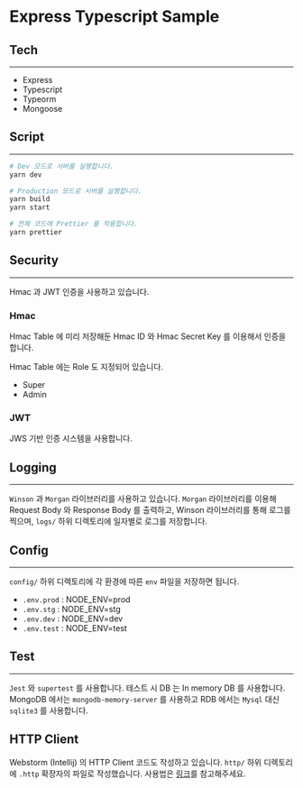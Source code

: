 # Express Typescript Sample

## Tech

---

- Express
- Typescript
- Typeorm
- Mongoose

## Script

---

```bash
# Dev 모드로 서버를 실행합니다.
yarn dev

# Production 모드로 서버를 실행합니다.
yarn build
yarn start

# 전체 코드에 Prettier 를 적용합니다.
yarn prettier
```

## Security

---

Hmac 과 JWT 인증을 사용하고 있습니다.

### Hmac

Hmac Table 에 미리 저장해둔 Hmac ID 와 Hmac Secret Key 를 이용해서 인증을 합니다.

Hmac Table 에는 Role 도 지정되어 있습니다.

- Super
- Admin

### JWT

JWS 기반 인증 시스템을 사용합니다.

## Logging

---

`Winson` 과 `Morgan` 라이브러리를 사용하고 있습니다. `Morgan` 라이브러리를 이용해 Request Body 와 Response Body 를 출력하고, Winson 라이브러리를 통해 로그를 찍으며, `logs/` 하위 디렉토리에 일자별로 로그를 저장합니다.

## Config

---

`config/` 하위 디렉토리에 각 환경에 따른 `env` 파일을 저장하면 됩니다.

- `.env.prod` : NODE_ENV=prod
- `.env.stg` : NODE_ENV=stg
- `.env.dev` : NODE_ENV=dev
- `.env.test` : NODE_ENV=test

## Test

---

`Jest` 와 `supertest` 를 사용합니다. 테스트 시 DB 는 In memory DB 를 사용합니다. MongoDB 에서는 `mongodb-memory-server` 를 사용하고 RDB 에서는 `Mysql` 대신 `sqlite3` 를 사용합니다.

## HTTP Client

Webstorm (Intellij) 의 HTTP Client 코드도 작성하고 있습니다.
`http/` 하위 디렉토리에 `.http` 확장자의 파일로 작성했습니다. 사용법은 [링크](https://www.jetbrains.com/help/webstorm/http-client-in-product-code-editor.html#creating-http-request-files)를 참고해주세요.
